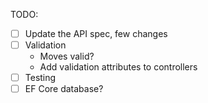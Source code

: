 


TODO:
 - [ ] Update the API spec, few changes
 - [ ] Validation
   - Moves valid?
   - Add validation attributes to controllers
 - [ ] Testing
 - [ ] EF Core database?